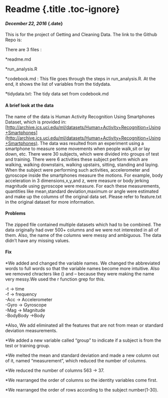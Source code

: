 Readme {.title .toc-ignore}
======

#### *December 22, 2016* {.date}

This is for the project of Getting and Cleaning Data. The link to the
Github Repo is:

There are 3 files :

\*readme.md

\*run\_analysis.R

\*codebook.md : This file goes through the steps in run\_analysis.R. At
the end, it shows the list of variables from the tidydata.

\*tidydata.txt: The tidy data set from codebook.md

#### A brief look at the data

The name of the data is Human Activity Recognition Using Smartphones
Dataset, which is provided in:
[http://archive.ics.uci.edu/ml/datasets/Human+Activity+Recognition+Using+Smartphones](http://archive.ics.uci.edu/ml/datasets/Human+Activity+Recognition+Using+Smartphones).
The data was resulted from an experiment using a smartphone to measure
some movements when people walk,sit or lay down, etc. There were 30
subjects, which were divided into groups of test and training. There
were 6 activities these subject perform which are walking, walking
downstairs, walking upstairs, sitting, standing and laying. When the
subject were performing such activities, accelerometer and gyroscope
inside the smartphones measure the motions. For example, body
acceleration in 3 dimensions,x,y,and z, were measure or body jerking
magnitude using gyroscope were measure. For each these measurements,
quantities like mean,standard deviation,maximum or angle were estimated
and make up the columns of the original data set. Please refer to
feature.txt in the original dataset for more information.

#### Problems

The zipped file contained multiple datasets which had to be combined.
The data originally had over 500+ columns and we were not interested in
all of them. Also, the name of the columns were messy and ambiguous. The
data didn’t have any missing values.

#### Fix

\*We added and changed the variable names. We changed the abbreviated
words to full words so that the variable names become more intuitive.
Also we removed chracters like () and – because they were making the
name very messy.We used the r function grep for this.

-t -\> time\
 -f -\> frequency\
 -Acc -\> Accelerometer\
 -Gyro -\> Gyroscope\
 -Mag -\> Magnitude\
 -BodyBody -\>Body

\*Also, We add eliminated all the features that are not from mean or
standard deviation measurements.

\*We added a new variable called “group” to indicate if a subject is
from the test or training group.

\*We melted the mean and standard deviation and made a new column out of
it, named “measurement”, which reduced the number of columns.

\*We reduced the number of columns 563 -\> 37.

\*We rearranged the order of columns so the identity variables come
first.

\*We rearranged the order of rows according to the subject number(1-30).
